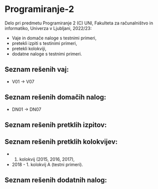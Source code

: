 # Programiranje-2

Delo pri predmetu Programiranje 2 (C) UNI, Fakulteta za računalništvo in informatiko, Univerza v Ljubljani, 2022/23:


- Vaje in domače naloge s testnimi primeri,
- pretekli izpiti s testinimi primeri,
- pretekli kolokviji,
- dodatne naloge s testnimi primeri.

Seznam rešenih vaj:
---------
- V01 -> V07

Seznam rešenih domačih nalog:
-----------
- DN01 -> DN07

Seznam rešenih pretklih izpitov:
-----------


Seznam rešenih pretklih kolokvijev:
-----------
- 1. kolokvij (2015, 2016, 2017),
- 2018 - 1. kolokvij A (testni primeri).

Seznam rešenih dodatnih nalog:
-----------

